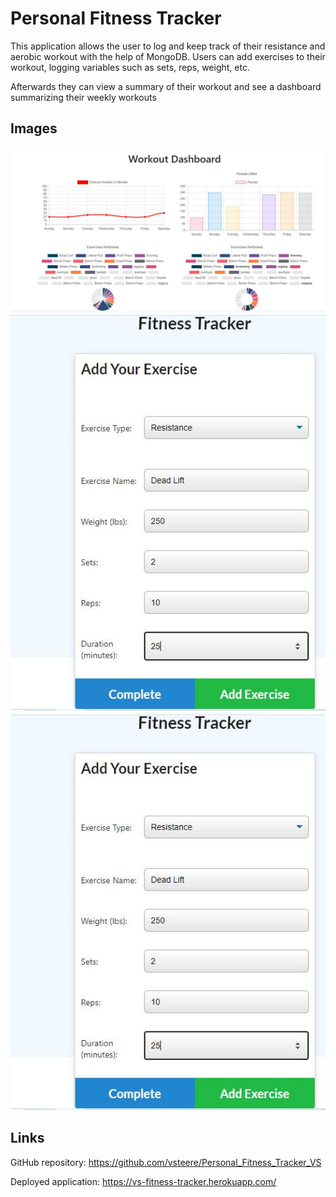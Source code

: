 # Personal Fitness Tracker
This application allows the user to log and keep track of their resistance and aerobic workout with the help of MongoDB. Users can add exercises to their workout, logging variables such as sets, reps, weight, etc. 

Afterwards they can view a summary of their workout and see a dashboard summarizing their weekly workouts

## Images
![Alt text](/Assets/pic1.JPG?raw=true "Dashboard")
![Alt text](/Assets/pic2.JPG?raw=true "User interface")
![Alt text](/Assets/pic2.JPG?raw=true "Last Workout Summary")

## Links
GitHub repository: https://github.com/vsteere/Personal_Fitness_Tracker_VS

Deployed application: https://vs-fitness-tracker.herokuapp.com/